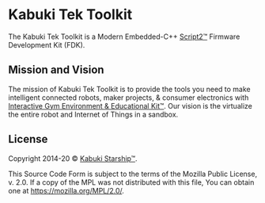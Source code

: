 # Kabuki Tek Toolkit

The Kabuki Tek Toolkit is a Modern Embedded-C++ [Script2™](https://github.com/kabuki-starship/script2) Firmware Development Kit (FDK).

## Mission and Vision

The mission of Kabuki Tek Toolkit is to provide the tools you need to make intelligent connected robots, maker projects, & consumer electronics with [Interactive Gym Environment & Educational Kit™](https://github.com/kabuki-starship/igeek). Our vision is the virtualize the entire robot and Internet of Things in a sandbox.

## License

Copyright 2014-20 © [Kabuki Starship™](https://kabukistarship.com).

This Source Code Form is subject to the terms of the Mozilla Public License, v. 2.0. If a copy of the MPL was not distributed with this file, You can obtain one at <https://mozilla.org/MPL/2.0/>.
